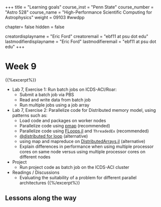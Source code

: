 +++
title = "Learning goals"
course_inst = "Penn State"
course_number = "Astro 528"
course_name = "High-Performance Scientific Computing for Astrophysics"
weight = 09103  #wwdpp

chapter= false
hidden = false

creatordisplayname = "Eric Ford"
creatoremail = "ebf11 at psu dot edu"
lastmodifierdisplayname = "Eric Ford"
lastmodifieremail = "ebf11 at psu dot edu"
+++

# Week 9

{{%excerpt%}}
- Lab 7, Exercise 1:  Run batch jobs on ICDS-ACI/Roar:
   - Submit a batch job via PBS
   - Read and write data from batch job
   - Run multiple jobs using a job array
- Lab 7, Exercise 2:  Parallelize code for Distributed memory model, using patterns such as:
   + Load code and packages on worker nodes
   + Parallelize code using [pmap](https://docs.julialang.org/en/v1/stdlib/Distributed/#Distributed.pmap) (recommended)
   + Parallelize code using [FLoops.jl](https://juliafolds.github.io/FLoops.jl/dev/) and `ThreadedEx` (recommended)
   + [@distributed for loop](https://docs.julialang.org/en/v1/stdlib/Distributed/#Distributed.@distributed) (alternative)
   + using map and mapreduce on [DistributedArrays.jl](https://juliaparallel.github.io/DistributedArrays.jl/stable/)  (alternative)
   + Explain differences in performance when using multiple processor cores on same node versus using multiple processor cores on different nodes
- Project
   - Run project code as batch job on the ICDS-ACI cluster
- Readings / Discussions
   - Evaluating the suitability of a problem for different parallel architectures
{{%/excerpt%}}

## Lessons along the way
